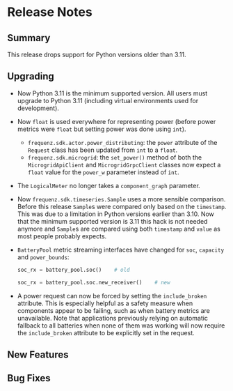 # Release Notes

## Summary

This release drops support for Python versions older than 3.11.

## Upgrading

* Now Python 3.11 is the minimum supported version.  All users must upgrade to Python 3.11 (including virtual environments used for development).

* Now `float` is used everywhere for representing power (before power metrics were `float` but setting power was done using `int`).
  * `frequenz.sdk.actor.power_distributing`: the `power` attribute of the `Request` class has been updated from `int` to a `float`.
  * `frequenz.sdk.microgrid`: the `set_power()` method of both the `MicrogridApiClient` and `MicrogridGrpcClient` classes now expect a `float` value for the `power_w` parameter instead of `int`.

* The `LogicalMeter` no longer takes a `component_graph` parameter.

* Now `frequenz.sdk.timeseries.Sample` uses a more sensible comparison.  Before this release `Sample`s were compared only based on the `timestamp`.  This was due to a limitation in Python versions earlier than 3.10.  Now that the minimum supported version is 3.11 this hack is not needed anymore and `Sample`s are compared using both `timestamp` and `value` as most people probably expects.

* `BatteryPool` metric streaming interfaces have changed for `soc`, `capacity` and `power_bounds`:

  ```python
  soc_rx = battery_pool.soc()    # old

  soc_rx = battery_pool.soc.new_receiver()    # new
  ```

* A power request can now be forced by setting the `include_broken` attribute. This is especially helpful as a safety measure when components appear to be failing, such as when battery metrics are unavailable. Note that applications previously relying on automatic fallback to all batteries when none of them was working will now require the `include_broken` attribute to be explicitly set in the request.

## New Features

<!-- Here goes the main new features and examples or instructions on how to use them -->

## Bug Fixes

<!-- Here goes notable bug fixes that are worth a special mention or explanation -->
